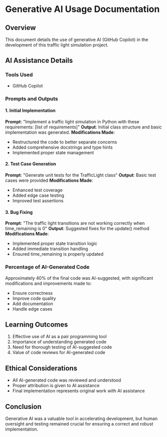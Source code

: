 # Generative AI Usage Documentation

## Overview
This document details the use of generative AI (GitHub Copilot) in the development of this traffic light simulation project.

## AI Assistance Details

### Tools Used
- GitHub Copilot

### Prompts and Outputs

#### 1. Initial Implementation
**Prompt**: "Implement a traffic light simulation in Python with these requirements: [list of requirements]"
**Output**: Initial class structure and basic implementation was generated.
**Modifications Made**:
- Restructured the code to better separate concerns
- Added comprehensive docstrings and type hints
- Implemented proper state management

#### 2. Test Case Generation
**Prompt**: "Generate unit tests for the TrafficLight class"
**Output**: Basic test cases were provided
**Modifications Made**:
- Enhanced test coverage
- Added edge case testing
- Improved test assertions

#### 3. Bug Fixing
**Prompt**: "The traffic light transitions are not working correctly when time_remaining is 0"
**Output**: Suggested fixes for the update() method
**Modifications Made**:
- Implemented proper state transition logic
- Added immediate transition handling
- Ensured time_remaining is properly updated

### Percentage of AI-Generated Code
Approximately 40% of the final code was AI-suggested, with significant modifications and improvements made to:
- Ensure correctness
- Improve code quality
- Add documentation
- Handle edge cases

## Learning Outcomes
1. Effective use of AI as a pair programming tool
2. Importance of understanding generated code
3. Need for thorough testing of AI-suggested code
4. Value of code reviews for AI-generated code

## Ethical Considerations
- All AI-generated code was reviewed and understood
- Proper attribution is given to AI assistance
- Final implementation represents original work with AI assistance

## Conclusion
Generative AI was a valuable tool in accelerating development, but human oversight and testing remained crucial for ensuring a correct and robust implementation.
